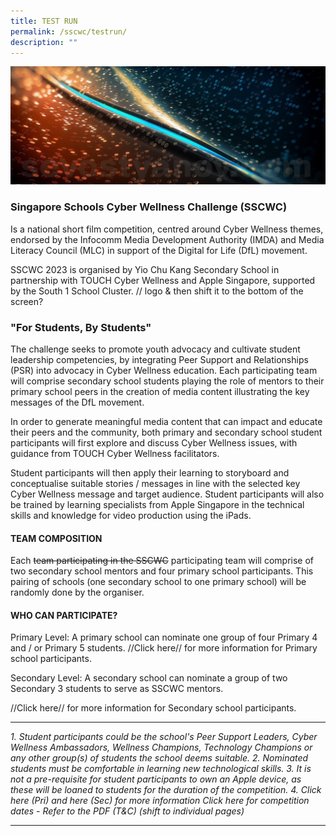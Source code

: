 ```yaml
---
title: TEST RUN
permalink: /sscwc/testrun/
description: ""
---
```

![](/images/Sscwc/pixel%20test.jpg)

### **Singapore Schools Cyber Wellness Challenge (SSCWC)** 
Is a national short film competition,
centred around Cyber Wellness themes, endorsed by the Infocomm Media Development Authority
(IMDA) and Media Literacy Council (MLC) in support of the Digital for Life (DfL) movement. 

SSCWC 2023 is organised by Yio Chu Kang Secondary School in partnership with TOUCH Cyber Wellness and Apple Singapore, supported by the South 1 School Cluster. // logo & then shift it to the bottom of the screen? 

### **"For Students, By Students"** 
The challenge seeks to promote youth advocacy and cultivate student leadership competencies, by integrating Peer Support and Relationships (PSR) into advocacy in Cyber Wellness education. Each participating team will comprise secondary school students playing the role of mentors to their primary school peers in the creation of media content illustrating the key messages of the DfL movement.

In order to generate meaningful media content that can impact and educate their peers and the
community, both primary and secondary school student participants will first explore and discuss Cyber Wellness issues, with guidance from TOUCH Cyber Wellness facilitators.

Student participants will then apply their learning to storyboard and conceptualise suitable stories /
messages in line with the selected key Cyber Wellness message and target audience. Student
participants will also be trained by learning specialists from Apple Singapore in the technical skills and knowledge for video production using the iPads.

#### **TEAM COMPOSITION**

Each ~~team participating in the SSCWC~~ participating team will comprise of two secondary school mentors and four primary school participants. This pairing of schools (one secondary school to one primary school) will be randomly done by the organiser.

#### **WHO CAN PARTICIPATE?**

Primary Level: A primary school can nominate one group of four Primary 4 and / or Primary 5 students. //Click here// for more information for Primary school participants.

Secondary Level: A secondary school can nominate a group of two Secondary 3 students to serve as SSCWC mentors.

//Click here// for more information for Secondary school participants.

---

*1. Student participants could be the school's Peer Support Leaders, Cyber Wellness Ambassadors, Wellness Champions, Technology Champions or any other group(s) of students the school deems suitable. 
2. Nominated students must be comfortable in learning new technological skills. 
3. It is not a pre-requisite for student participants to own an Apple device, as these will be loaned to students for the duration of the competition. 
4. Click here (Pri) and here (Sec) for more information Click here for competition dates - Refer to the PDF (T&C) (shift to individual pages)*

---